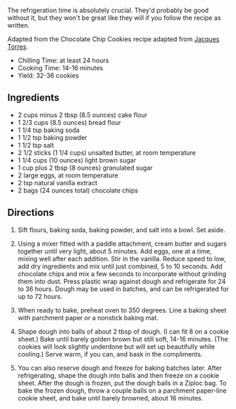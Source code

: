 The refrigeration time is absolutely crucial. They'd probably be good without
it, but they won't be great like they will if you follow the recipe as written.

Adapted from the Chocolate Chip Cookies recipe adapted from [Jacques Torres][1].

[1]: http://www.nytimes.com/2008/07/09/dining/091crex.html

* Chilling Time: at least 24 hours
* Cooking Time: 14-16 minutes
* Yield: 32-36 cookies

Ingredients
-----------

* 2 cups minus 2 tbsp (8.5 ounces) cake flour
* 1 2/3 cups (8.5 ounces) bread flour
* 1 1/4 tsp baking soda
* 1 1/2 tsp baking powder
* 1 1/2 tsp salt
* 2 1/2 sticks (1 1/4 cups) unsalted butter, at room temperature
* 1 1/4 cups (10 ounces) light brown sugar
* 1 cup plus 2 tbsp (8 ounces) granulated sugar
* 2 large eggs, at room temperature
* 2 tsp natural vanilla extract
* 2 bags (24 ounces total) chocolate chips

Directions
----------

1. Sift flours, baking soda, baking powder, and salt into a bowl. Set aside.

2. Using a mixer fitted with a paddle attachment, cream butter and sugars
   together until very light, about 5 minutes. Add eggs, one at a time, mixing
   well after each addition. Stir in the vanilla. Reduce speed to low, add dry
   ingredients and mix until just combined, 5 to 10 seconds. Add chocolate
   chips and mix a few seconds to incorporate without grinding them into dust.
   Press plastic wrap against dough and refrigerate for 24 to 36 hours. Dough
   may be used in batches, and can be refrigerated for up to 72 hours.

3. When ready to bake, preheat oven to 350 degrees. Line a baking sheet with
   parchment paper or a nonstick baking mat.

4. Shape dough into balls of about 2 tbsp of dough. (I can fit 8 on a cookie
   sheet.) Bake until barely golden brown but still soft, 14-16 minutes. (The
   cookies will look slightly underdone but will set up beautifully while
   cooling.) Serve warm, if you can, and bask in the compliments.

5. You can also reserve dough and freeze for baking batches later. After
   refrigerating, shape the dough into balls and then freeze on a cookie sheet.
   After the dough is frozen, put the dough balls in a Ziploc bag. To bake the
   frozen dough, throw a couple balls on a parchment paper-line cookie sheet,
   and bake until barely browned, about 16 minutes.
